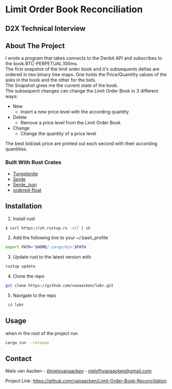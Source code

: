 # Limit Order Book Reconciliation

## D2X Technical Interview


## About The Project
<p>
I wrote a program that takes connects to the Deribit API and subscribes to the book.BTC-PERPETUAL.100ms. <br>
The first snapshot of the limit order book and it's subsequents deltas are ordered in two binary tree maps. One holds the Price/Quanitity values of the asks in the book and the other for the bids.<br>
The Snapshot gives me the current state of the book.<br>
The subsequent changes can change the Limit Order Book in 3 different ways: <br>

* New
    * Insert a new price level with the according quantity
* Delete
    * Remove a price level from the Limit Order Book
* Change 
    * Change the quantity of a price level

The best bid/ask price are printed out each second with their according quantities.
</p>

### Built With Rust Crates

* [Tungstenite](https://docs.rs/tungstenite/latest/tungstenite/)
* [Serde](https://docs.serde.rs/serde/index.html)
* [Serde_json](https://docs.serde.rs/serde_json/macro.json.html)
* [ordered-float](https://docs.rs/ordered-float/latest/ordered_float/)

## Installation

1. Install rust
  ```sh
  $ curl https://sh.rustup.rs -sSf | sh
  ```
2. Add the following line to your ~/.bash_profile  
  ```sh
  export PATH="$HOME/.cargo/bin:$PATH
  ```
3. Update rust to the latest version with
  ```sh
  rustup update
  ```
  4. Clone the repo
   ```sh
   git clone https://github.com/vanaacken/lobr.git 
   ```
   5. Navigate to the repo
   ```sh
    cd lobr
   ```
## Usage

when in the root of the project run
```sh
cargo run --release
```

## Contact

Niels van Aacken - [@nielsvanaacken](https://www.linkedin.com/in/nielsvanaacken/) - nielsfhvanaacken@gmail.com

Project Link: [https://github.com/vanaacken/Limit-Order-Book-Reconciliation ](https://github.com/vanaacken/Limit-Order-Book-Reconciliation )